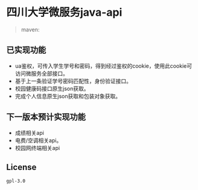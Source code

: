 # 四川大学微服务java-api

> maven:

## 已实现功能

+ ua鉴权，可传入学生学号和密码，得到经过鉴权的cookie，使用此cookie可访问微服务全部接口。
+ 基于上一条验证学号密码匹配性，身份验证接口。
+ 校园健康码接口原生json获取。
+ 完成个人信息原生json获取和包装对象获取。

## 下一版本预计实现功能

+ 成绩相关api
+ 电费/空调相关api。
+ 校园网终端相关api

## License

`gpl-3.0`
